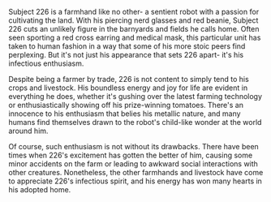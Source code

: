 Subject 226 is a farmhand like no other- a sentient robot with a passion for cultivating the land. With his piercing nerd glasses and red beanie, Subject 226 cuts an unlikely figure in the barnyards and fields he calls home.  Often seen sporting a red cross earring and medical mask, this particular unit has taken to human fashion in a way that some of his more stoic peers find perplexing. But it's not just his appearance that sets 226 apart- it's his infectious enthusiasm.

Despite being a farmer by trade, 226 is not content to simply tend to his crops and livestock. His boundless energy and joy for life are evident in everything he does, whether it's gushing over the latest farming technology or enthusiastically showing off his prize-winning tomatoes. There's an innocence to his enthusiasm that belies his metallic nature, and many humans find themselves drawn to the robot's child-like wonder at the world around him.

Of course, such enthusiasm is not without its drawbacks. There have been times when 226's excitement has gotten the better of him, causing some minor accidents on the farm or leading to awkward social interactions with other creatures. Nonetheless, the other farmhands and livestock have come to appreciate 226's infectious spirit, and his energy has won many hearts in his adopted home.